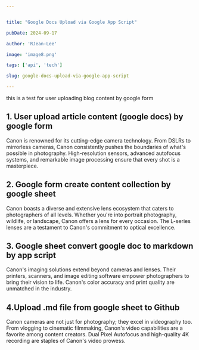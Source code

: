 ```yaml
---


title: "Google Docs Upload via Google App Script"

pubDate: 2024-09-17

author: 'RJean-Lee'

image: 'image8.png'

tags: ['api', 'tech']

slug: google-docs-upload-via-google-app-script

---
```



this is a test for user uploading blog content by google form

## **1. User upload article content (google docs) by google form**

Canon is renowned for its cutting-edge camera technology. From DSLRs to mirrorless cameras, Canon consistently pushes the boundaries of what's possible in photography. High-resolution sensors, advanced autofocus systems, and remarkable image processing ensure that every shot is a masterpiece.

## **2. Google form create content collection by google sheet**

Canon boasts a diverse and extensive lens ecosystem that caters to photographers of all levels. Whether you're into portrait photography, wildlife, or landscape, Canon offers a lens for every occasion. The L-series lenses are a testament to Canon's commitment to optical excellence.

## **3. Google sheet convert google doc to markdown by app script**

Canon's imaging solutions extend beyond cameras and lenses. Their printers, scanners, and image editing software empower photographers to bring their vision to life. Canon's color accuracy and print quality are unmatched in the industry.

## **4.Upload .md file from google sheet to Github**

Canon cameras are not just for photography; they excel in videography too. From vlogging to cinematic filmmaking, Canon's video capabilities are a favorite among content creators. Dual Pixel Autofocus and high-quality 4K recording are staples of Canon's video prowess.

